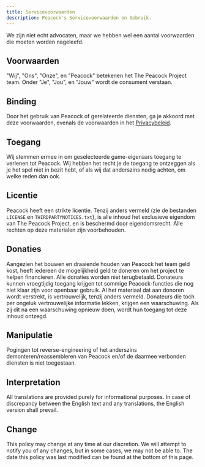 ```yaml
---
title: Servicevoorwaarden
description: Peacock's Servicevoorwaarden en Gebruik.
---
```


We zijn niet echt advocaten, maar we hebben wel een aantal voorwaarden die moeten worden nageleefd.

## Voorwaarden

"Wij", "Ons", "Onze", en "Peacock" betekenen het The Peacock Project team. Onder "Je", "Jou", en "Jouw" wordt de consument verstaan.

## Binding

Door het gebruik van Peacock of gerelateerde diensten, ga je akkoord met deze voorwaarden, evenals de voorwaarden in het [Privacybeleid](./privacy-policy.md).

## Toegang

Wij stemmen ermee in om geselecteerde game-eigenaars toegang te verlenen tot Peacock. Wij hebben het recht je de toegang te ontzeggen als je het spel niet in bezit hebt, of als wij dat anderszins nodig achten, om welke reden dan ook.

## Licentie

Peacock heeft een strikte licentie. Tenzij anders vermeld (zie de bestanden `LICENSE` en `THIRDPARTYNOTICES.txt`), is alle inhoud het exclusieve eigendom van The Peacock Project, en is beschermd door eigendomsrecht. Alle rechten op deze materialen zijn voorbehouden.

## Donaties

Aangezien het bouwen en draaiende houden van Peacock het team geld kost, heeft iedereen de mogelijkheid geld te doneren om het project te helpen financieren. Alle donaties worden niet terugbetaald. Donateurs kunnen vroegtijdig toegang krijgen tot sommige Peacock-functies die nog niet klaar zijn voor openbaar gebruik. Al het materiaal dat aan donoren wordt verstrekt, is vertrouwelijk, tenzij anders vermeld. Donateurs die toch per ongeluk vertrouwelijke informatie lekken, krijgen een waarschuwing. Als zij dit na een waarschuwing opnieuw doen, wordt hun toegang tot deze inhoud ontzegd.

## Manipulatie

Pogingen tot reverse-engineering of het anderszins demonteren/reassembleren van Peacock en/of de daarmee verbonden diensten is niet toegestaan.

## Interpretation

All translations are provided purely for informational purposes. In case of discrepancy between the English text and any translations, the English version shall prevail.

## Change

This policy may change at any time at our discretion. We will attempt to notify you of any changes, but in some cases, we may not be able to. The date this policy was last modified can be found at the bottom of this page.

